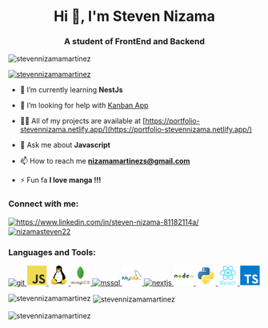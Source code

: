 <h1 align="center">Hi 👋, I'm Steven Nizama</h1>
<h3 align="center">A student of FrontEnd and Backend</h3>

<p align="left"> <img src="https://komarev.com/ghpvc/?username=stevennizamamartinez&label=Profile%20views&color=0e75b6&style=flat" alt="stevennizamamartinez" /> </p>

<p align="left"> <a href="https://github.com/ryo-ma/github-profile-trophy"><img src="https://github-profile-trophy.vercel.app/?username=stevennizamamartinez" alt="stevennizamamartinez" /></a> </p>

- 🌱 I’m currently learning **NestJs**

- 🤝 I’m looking for help with [Kanban App](https://github.com/StevenNizamaMartinez/kanban-app)

- 👨‍💻 All of my projects are available at [https://portfolio-stevennizama.netlify.app/](https://portfolio-stevennizama.netlify.app/)

- 💬 Ask me about **Javascript**

- 📫 How to reach me **nizamamartinezs@gmail.com**

- ⚡ Fun fa **I love manga !!!**

<h3 align="left">Connect with me:</h3>
<p align="left">
<a href="https://www.linkedin.com/in/steven-nizama-81182114a/" target="blank"><img align="center" src="https://raw.githubusercontent.com/rahuldkjain/github-profile-readme-generator/master/src/images/icons/Social/linked-in-alt.svg" alt="https://www.linkedin.com/in/steven-nizama-81182114a/" height="30" width="40" /></a>
<a href="https://instagram.com/nizamasteven22" target="blank"><img align="center" src="https://raw.githubusercontent.com/rahuldkjain/github-profile-readme-generator/master/src/images/icons/Social/instagram.svg" alt="nizamasteven22" height="30" width="40" /></a>
</p>

<h3 align="left">Languages and Tools:</h3>
<p align="left"> <a href="https://git-scm.com/" target="_blank" rel="noreferrer"> <img src="https://www.vectorlogo.zone/logos/git-scm/git-scm-icon.svg" alt="git" width="40" height="40"/> </a> <a href="https://developer.mozilla.org/en-US/docs/Web/JavaScript" target="_blank" rel="noreferrer"> <img src="https://raw.githubusercontent.com/devicons/devicon/master/icons/javascript/javascript-original.svg" alt="javascript" width="40" height="40"/> </a> <a href="https://www.linux.org/" target="_blank" rel="noreferrer"> <img src="https://raw.githubusercontent.com/devicons/devicon/master/icons/linux/linux-original.svg" alt="linux" width="40" height="40"/> </a> <a href="https://www.mongodb.com/" target="_blank" rel="noreferrer"> <img src="https://raw.githubusercontent.com/devicons/devicon/master/icons/mongodb/mongodb-original-wordmark.svg" alt="mongodb" width="40" height="40"/> </a> <a href="https://www.microsoft.com/en-us/sql-server" target="_blank" rel="noreferrer"> <img src="https://www.svgrepo.com/show/303229/microsoft-sql-server-logo.svg" alt="mssql" width="40" height="40"/> </a> <a href="https://www.mysql.com/" target="_blank" rel="noreferrer"> <img src="https://raw.githubusercontent.com/devicons/devicon/master/icons/mysql/mysql-original-wordmark.svg" alt="mysql" width="40" height="40"/> </a> <a href="https://nextjs.org/" target="_blank" rel="noreferrer"> <img src="https://cdn.worldvectorlogo.com/logos/nextjs-2.svg" alt="nextjs" width="40" height="40"/> </a> <a href="https://nodejs.org" target="_blank" rel="noreferrer"> <img src="https://raw.githubusercontent.com/devicons/devicon/master/icons/nodejs/nodejs-original-wordmark.svg" alt="nodejs" width="40" height="40"/> </a> <a href="https://www.python.org" target="_blank" rel="noreferrer"> <img src="https://raw.githubusercontent.com/devicons/devicon/master/icons/python/python-original.svg" alt="python" width="40" height="40"/> </a> <a href="https://reactjs.org/" target="_blank" rel="noreferrer"> <img src="https://raw.githubusercontent.com/devicons/devicon/master/icons/react/react-original-wordmark.svg" alt="react" width="40" height="40"/> </a> <a href="https://www.typescriptlang.org/" target="_blank" rel="noreferrer"> <img src="https://raw.githubusercontent.com/devicons/devicon/master/icons/typescript/typescript-original.svg" alt="typescript" width="40" height="40"/> </a> </p>

<p><img align="left" src="https://github-readme-stats.vercel.app/api/top-langs?username=stevennizamamartinez&show_icons=true&locale=en&layout=compact" alt="stevennizamamartinez" /></p>

<p>&nbsp;<img align="center" src="https://github-readme-stats.vercel.app/api?username=stevennizamamartinez&show_icons=true&locale=en" alt="stevennizamamartinez" /></p>

<p><img align="center" src="https://github-readme-streak-stats.herokuapp.com/?user=stevennizamamartinez&" alt="stevennizamamartinez" /></p>

